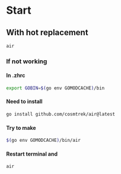 # Start

## With hot replacement
```sh
air
```

### If not working

#### In .zhrc
```sh
export GOBIN=$(go env GOMODCACHE)/bin
```

#### Need to install
```sh
go install github.com/cosmtrek/air@latest
```

#### Try to make

```sh
$(go env GOMODCACHE)/bin/air
```

#### Restart terminal and 

```sh
air
```


